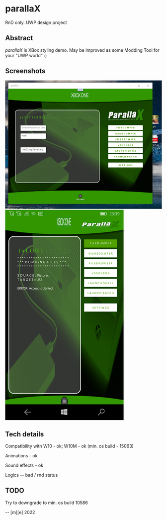 # parallaX

RnD only. UWP design project

## Abstract
*parallaX* is XBox styling demo. May be improved as some Modding Tool for your "UWP world" :)

## Screenshots
![Shot 1](Images/shot1.png)
![Shot 2](Images/shot2.png)

## Tech details
Compatibility with W10  - ok;  W10M - ok (min. os build - 15063)

Animations - ok

Sound effects - ok

Logics -- bad / rnd status


## TODO 
Try to downgrade to min. os build 10586

-- [m][e] 2022